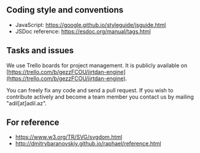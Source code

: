 ## Coding style and conventions
* JavaScript: https://google.github.io/styleguide/jsguide.html
* JSDoc reference: https://esdoc.org/manual/tags.html

## Tasks and issues
We use Trello boards for project management. It is publicly available on [https://trello.com/b/gezzFCOU/jirtdan-engine](https://trello.com/b/gezzFCOU/jirtdan-engine).

You can freely fix any code and send a pull request. If you wish to contribute actively and become a team member you contact us by mailing "adil[at]adil.az".

## For reference
* https://www.w3.org/TR/SVG/svgdom.html
* http://dmitrybaranovskiy.github.io/raphael/reference.html
